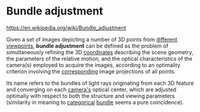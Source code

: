 # Bundle adjustment

https://en.wikipedia.org/wiki/Bundle_adjustment

Given a set of images depicting a number of 3D points from [different viewpoints](https://en.wikipedia.org/wiki/Stereoscopy), **bundle adjustment** can be defined as the problem of simultaneously refining the 3D [coordinates](https://en.wikipedia.org/wiki/Coordinate_system) describing the scene geometry, the parameters of the relative motion, and the optical characteristics of the camera(s) employed to acquire the images, according to an optimality criterion involving the [corresponding](https://en.wikipedia.org/wiki/Correspondence_problem) image projections of all points.

Its name refers to the bundles of light rays originating from each 3D feature and converging on each [camera's](https://en.wikipedia.org/wiki/Pinhole_camera_model) optical center, which are adjusted optimally with respect to both the structure and viewing parameters (similarity in meaning to [categorical](https://en.wikipedia.org/wiki/Category_(mathematics)) [bundle](https://en.wikipedia.org/wiki/Bundle_(mathematics)) seems a pure coincidence).